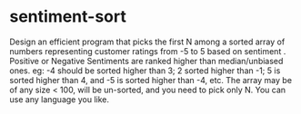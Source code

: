 # sentiment-sort

Design an efficient program that picks the first N among a sorted array of numbers representing customer ratings from -5 to 5 based on sentiment . Positive or Negative Sentiments are ranked higher than median/unbiased ones. eg: -4 should be sorted higher than 3; 2 sorted higher than -1; 5 is sorted higher than 4, and -5 is sorted higher than -4, etc. The array may be of any size < 100, will be un-sorted, and you need to pick only N. You can use any language you like.
